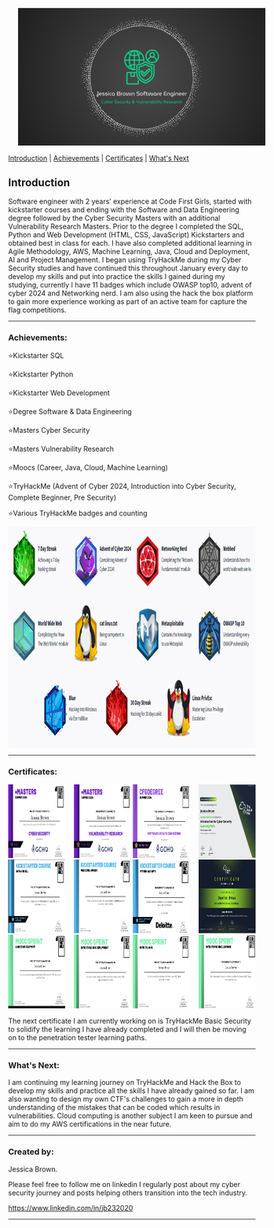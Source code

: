 
<img src="githubPictures/github top image.png" alt="GitBanner" style="margin-left: 20px;">

<p align="left">

  <a href="#introduction">Introduction</a> | <a href="#achievements">Achievements</a> | <a href="#certificates">Certificates</a> | <a href="#what's_next">What's Next</a> 
</p>



## Introduction
Software engineer with 2 years’ experience at Code First Girls, started with kickstarter courses and ending with the Software and Data Engineering degree followed by the Cyber Security Masters with an additional Vulnerability Research Masters.
Prior to the degree I completed the SQL, Python and Web Development (HTML, CSS, JavaScript) Kickstarters and obtained best in class for each.
I have also completed additional learning in Agile Methodology, AWS, Machine Learning, Java, Cloud and Deployment, AI and Project Management.
I began using TryHackMe during my Cyber Security studies and have continued this throughout January every day to develop my skills and put into practice the skills I gained during my studying, currently I have 11 badges which include OWASP top10, advent of cyber 2024 and Networking nerd. I am also using the hack the box platform to gain more experience working as part of an active team for capture the flag competitions.


---
<a name="achievements"></a>
### Achievements:

⭐Kickstarter SQL

⭐Kickstarter Python

⭐Kickstarter Web Development

⭐Degree Software & Data Engineering

⭐Masters Cyber Security

⭐Masters Vulnerability Research

⭐Moocs (Career, Java, Cloud, Machine Learning)

⭐TryHackMe (Advent of Cyber 2024, Introduction into Cyber Security, Complete Beginner, Pre Security)

⭐Various TryHackMe badges and counting

<img src="githubPictures/tryhackmebadges.png" alt="badges" align="center" width="900" height="450" style="margin-right: 20px;">


---
<a name="certificates"></a>
### Certificates:
<p align="center">
<img src="githubPictures/CFGCyberMasters.jpg" alt="badges" align="left" width="23%" height="150">
<img src="githubPictures/CFGVulnerabilityMasters.png" alt="badges" width="23%" height="150">
<img src="githubPictures/Sofware Degree.jpg" alt="badges" width="23%" height="150">
<img src="githubPictures/THMCyberIntro.jpg" alt="badges" align="right" width="23%" height="150">

<img src="githubPictures/KickstarterSQL.jpg" alt="badges" align="left" width="23%" height="150">
<img src="githubPictures/KickstarterWebDev.jpg" alt="badges" width="23%" height="150">
<img src="githubPictures/KickstarterPython.jpg" alt="badges" width="23%" height="150">
<img src="githubPictures/THMAdventOfCyber.jpg" alt="badges" align="right" width="23%" height="150">

<img src="githubPictures/MoocCareer.jpg" alt="badges" align="left" width="23%" height="150">
<img src="githubPictures/MoocCloud.jpg" alt="badges" width="23%" height="150">
<img src="githubPictures/MoocJava.jpg" alt="badges" width="23%" height="150">
<img src="githubPictures/MoocMachine.jpg" alt="badges" align="right" width="23%" height="150">
</p>
The next certificate I am currently working on is TryHackMe Basic Security to solidify the learning I have already completed and I will then be moving on to the penetration tester learning paths.
                                                 
---
<a name="what's_next"></a>
### What's Next:

I am continuing my learning journey on TryHackMe and Hack the Box to develop my skills and practice all the skills I have already gained so far.
I am also wanting to design my own CTF's challenges to gain a more in depth understanding of the mistakes that can be coded which results in vulnerabilities.
Cloud computing is another subject I am keen to pursue and aim to do my AWS certifications in the near future.
<br>


---

<a name="Created_by"></a>
### Created by:
Jessica Brown.

Please feel free to follow me on linkedin I regularly post about my cyber security journey and posts helping others transition into the tech industry.

https://www.linkedin.com/in/jb232020

---






